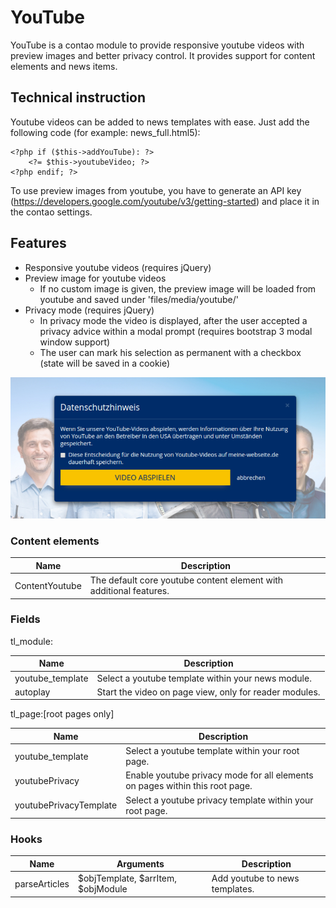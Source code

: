 # YouTube

YouTube is a contao module to provide responsive youtube videos with preview images and better privacy control.
It provides support for content elements and news items.

## Technical instruction

Youtube videos can be added to news templates with ease. Just add the following code (for example: news_full.html5):

```
<?php if ($this->addYouTube): ?>
	<?= $this->youtubeVideo; ?>
<?php endif; ?>
```

To use preview images from youtube, you have to generate an API key (https://developers.google.com/youtube/v3/getting-started) and place it in the contao settings.

## Features
 
* Responsive youtube videos (requires jQuery)
* Preview image for youtube videos
    * If no custom image is given, the preview image will be loaded from youtube and saved under 'files/media/youtube/' 
* Privacy mode (requires jQuery)
    * In privacy mode the video is displayed, after the user accepted a privacy advice within a modal prompt (requires bootstrap 3 modal window support)
    * The user can mark his selection as permanent with a checkbox (state will be saved in a cookie) 

![alt privacy modal](./docs/img/privacy_modal.jpg)
    
    
### Content elements

Name | Description
---- | -----------
ContentYoutube | The default core youtube content element with additional features. 

### Fields

tl_module:

Name | Description
---- | -----------
youtube_template | Select a youtube template within your news module.
autoplay | Start the video on page view, only for reader modules.

tl_page:[root pages only]

Name | Description
---- | -----------
youtube_template | Select a youtube template within your root page. 
youtubePrivacy | Enable youtube privacy mode for all elements on pages within this root page. 
youtubePrivacyTemplate | Select a youtube privacy template within your root page.

### Hooks

Name | Arguments | Description
---- | --------- | -----------
parseArticles | $objTemplate, $arrItem, $objModule | Add youtube to news templates.

